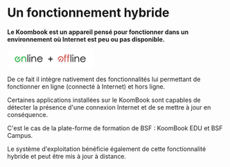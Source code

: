 # Un fonctionnement hybride

**Le Koombook est un appareil pensé pour fonctionner dans un environnement où Internet est peu ou pas disponible.**


![](onoff.png)


De ce fait il intègre nativement des fonctionnalités lui permettant de fonctionner en ligne \(connecté à Internet\) et hors ligne.

Certaines applications installées sur le KoomBook sont capables de détecter la présence d'une connexion Internet et de se mettre à jour en conséquence.

C'est le cas de la plate-forme de formation de BSF : KoomBook EDU et BSF Campus.

Le système d'exploitation bénéficie également de cette fonctionnalité hybride et peut être mis à jour à distance.


